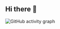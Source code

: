 ## Hi there 👋

![GitHub activity graph](https://github-readme-activity-graph.vercel.app/graph?username=M-Yadolahi&theme=react-dark&hide_border=true&area=true)
